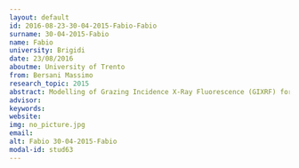 ```yaml
---
layout: default 
id: 2016-08-23-30-04-2015-Fabio-Fabio
surname: 30-04-2015-Fabio
name: Fabio
university: Brigidi
date: 23/08/2016
aboutme: University of Trento
from: Bersani Massimo
research_topic: 2015
abstract: Modelling of Grazing Incidence X-Ray Fluorescence (GIXRF) for surface layer characterisation
advisor: 
keywords: 
website: 
img: no_picture.jpg
email: 
alt: Fabio 30-04-2015-Fabio
modal-id: stud63
---
```

